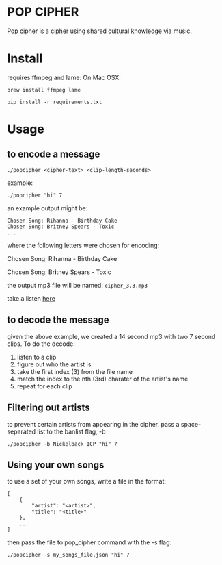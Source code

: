# POP CIPHER

Pop cipher is a cipher using shared cultural knowledge via music.

# Install

requires ffmpeg and lame:
On Mac OSX:
```
brew install ffmpeg lame
```

```
pip install -r requirements.txt
```

# Usage

## to encode a message
```
./popcipher <cipher-text> <clip-length-seconds>
```

example:

```
./popcipher "hi" 7
```

an example output might be:

```
Chosen Song: Rihanna - Birthday Cake
Chosen Song: Britney Spears - Toxic
...
```

where the following letters were chosen for encoding:

Chosen Song: Ri**h**anna - Birthday Cake

Chosen Song: Br**i**tney Spears - Toxic

the output mp3 file will be named: `cipher_3.3.mp3`

take a listen [here](https://raw.githubusercontent.com/rushton/pop-cipher/master/cipher_3.3.mp3)

## to decode the message

given the above example, we created a 14 second mp3 with two 7 second clips. To do the decode:
1. listen to a clip
2. figure out who the artist is
3. take the first index (3) from the file name
4. match the index to the nth (3rd) charater of the artist's name
5. repeat for each clip

## Filtering out artists

to prevent certain artists from appearing in the cipher, pass a space-separated list to the banlist flag, -b

```
./popcipher -b Nickelback ICP "hi" 7
```

## Using your own songs

to use a set of your own songs, write a file in the format:
```
[
    {
        "artist": "<artist>",
        "title": "<title>"
    },
    ...
]
```

then pass the file to pop_cipher command with the -s flag:
```
./popcipher -s my_songs_file.json "hi" 7
```
